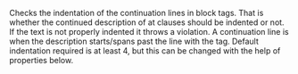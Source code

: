 <div>

Checks the indentation of the continuation lines in block tags. That is
whether the continued description of at clauses should be indented or
not. If the text is not properly indented it throws a violation. A
continuation line is when the description starts/spans past the line
with the tag. Default indentation required is at least 4, but this can
be changed with the help of properties below.

</div>
